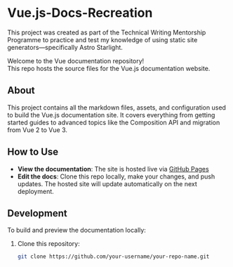 # Vue.js-Docs-Recreation

This project was created as part of the Technical Writing Mentorship Programme to practice and test my knowledge of using static site generators—specifically Astro Starlight.

Welcome to the Vue documentation repository!  
This repo hosts the source files for the Vue.js documentation website.

## About

This project contains all the markdown files, assets, and configuration used to build the Vue.js documentation site. It covers everything from getting started guides to advanced topics like the Composition API and migration from Vue 2 to Vue 3.

## How to Use

- **View the documentation**: The site is hosted live via [GitHub Pages](https://your-username.github.io/your-repo-name/)  
- **Edit the docs**: Clone this repo locally, make your changes, and push updates. The hosted site will update automatically on the next deployment.

## Development

To build and preview the documentation locally:

1. Clone this repository:  
   ```bash
   git clone https://github.com/your-username/your-repo-name.git